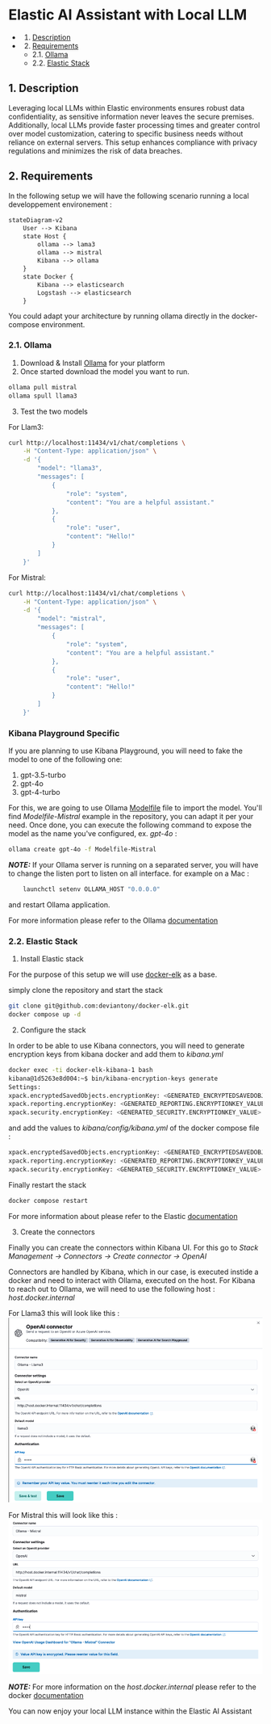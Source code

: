 # Elastic AI Assistant with Local LLM

<!-- vscode-markdown-toc -->
* 1. [Description](#Description)
* 2. [Requirements](#Requirements)
	* 2.1. [Ollama](#Ollama)
	* 2.2. [Elastic Stack](#ElasticStack)

<!-- vscode-markdown-toc-config
	numbering=true
	autoSave=true
	/vscode-markdown-toc-config -->
<!-- /vscode-markdown-toc -->

##  1. <a name='Description'></a>Description

Leveraging local LLMs within Elastic environments ensures robust data confidentiality, as sensitive information never leaves the secure premises. Additionally, local LLMs provide faster processing times and greater control over model customization, catering to specific business needs without reliance on external servers. This setup enhances compliance with privacy regulations and minimizes the risk of data breaches.

##  2. <a name='Requirements'></a>Requirements

In the following setup we will have the following scenario running a local developpement environement :

```mermaid
stateDiagram-v2
    User --> Kibana
    state Host {
        ollama --> lama3
        ollama --> mistral
        Kibana --> ollama
    }
    state Docker {
        Kibana --> elasticsearch
        Logstash --> elasticsearch
    }
```

You could adapt your architecture by running ollama directly in the docker-compose environment.

###  2.1. <a name='Ollama'></a>Ollama

1. Download & Install [Ollama](https://github.com/ollama/ollama) for your platform
2. Once started download the model you want to run.

```bash
ollama pull mistral
ollama spull llama3
```

3. Test the two models

For Llam3:

```bash
curl http://localhost:11434/v1/chat/completions \
    -H "Content-Type: application/json" \
    -d '{
        "model": "llama3",
        "messages": [
            {
                "role": "system",
                "content": "You are a helpful assistant."
            },
            {
                "role": "user",
                "content": "Hello!"
            }
        ]
    }'

```

For Mistral:

```bash
curl http://localhost:11434/v1/chat/completions \
    -H "Content-Type: application/json" \
    -d '{
        "model": "mistral",
        "messages": [
            {
                "role": "system",
                "content": "You are a helpful assistant."
            },
            {
                "role": "user",
                "content": "Hello!"
            }
        ]
    }'

```

### Kibana Playground Specific

If you are planning to use Kibana Playground, you will need to fake the model to one of the following one:

1. gpt-3.5-turbo
2. gpt-4o
3. gpt-4-turbo

For this, we are going to use Ollama [Modelfile](https://github.com/ollama/ollama/blob/main/docs/modelfile.md) file to import the model.
You'll find _Modelfile-Mistral_ example in the repository, you can adapt it per your need.
Once done, you can execute the following command to expose the model as the name you've configured, ex. _gpt-4o_ :

```bash
ollama create gpt-4o -f Modelfile-Mistral
```

**_NOTE:_** If your Ollama server is running on a separated server, you will have to change the listen port to listen on all interface. for example on a Mac :

```bash
    launchctl setenv OLLAMA_HOST "0.0.0.0"
```

and restart Ollama application.

For more information please refer to the Ollama [documentation](https://github.com/ollama/ollama/blob/main/docs/faq.md#how-do-i-configure-ollama-server)

###  2.2. <a name='ElasticStack'></a>Elastic Stack

1. Install Elastic stack

For the purpose of this setup we will use [docker-elk](https://github.com/deviantony/docker-elk) as a base.

simply clone the repository and start the stack

```bash
git clone git@github.com:deviantony/docker-elk.git
docker compose up -d
```

2. Configure the stack

In order to be able to use Kibana connectors, you will need to generate encryption keys from kibana docker and add them to _kibana.yml_

```bash
docker exec -ti docker-elk-kibana-1 bash
kibana@1d5263e8d004:~$ bin/kibana-encryption-keys generate 
Settings:
xpack.encryptedSavedObjects.encryptionKey: <GENERATED_ENCRYPTEDSAVEDOBJECTS.ENCRYPTIONKEY_VALUE>
xpack.reporting.encryptionKey: <GENERATED_REPORTING.ENCRYPTIONKEY_VALUE>
xpack.security.encryptionKey: <GENERATED_SECURITY.ENCRYPTIONKEY_VALUE>

```

and add the values to _kibana/config/kibana.yml_ of the docker compose file :

```bash
xpack.encryptedSavedObjects.encryptionKey: <GENERATED_ENCRYPTEDSAVEDOBJECTS.ENCRYPTIONKEY_VALUE>
xpack.reporting.encryptionKey: <GENERATED_REPORTING.ENCRYPTIONKEY_VALUE>
xpack.security.encryptionKey: <GENERATED_SECURITY.ENCRYPTIONKEY_VALUE>
```

Finally restart the stack

```bash
docker compose restart
```

For more information about please refer to the Elastic [documentation](https://www.elastic.co/guide/en/kibana/8.14/kibana-encryption-keys.html)

3. Create the connectors

Finally you can create the connectors within Kibana UI. For this go to _Stack Management -> Connectors -> Create connector -> OpenAI_

Connectors are handled by Kibana, which in our case, is executed instide a docker and need to interact with Ollama, executed on the host. For Kibana to reach out to Ollama, we will need to use the following host : _host.docker.internal_

For Llama3 this will look like this :
![Demo Local Assistant Connector - Llama3 ](img/demo_local_ia_assistant_1.png)

For Mistral this will look like this :
![Demo Local Assistant Connector - Mistral](img/demo_local_ia_assistant_2.png)

**_NOTE:_**  For more information on the _host.docker.internal_ please refer to the docker [documentation](https://docs.docker.com/desktop/networking/#i-want-to-connect-from-a-container-to-a-service-on-the-host)

You can now enjoy your local LLM instance within the Elastic AI Assistant